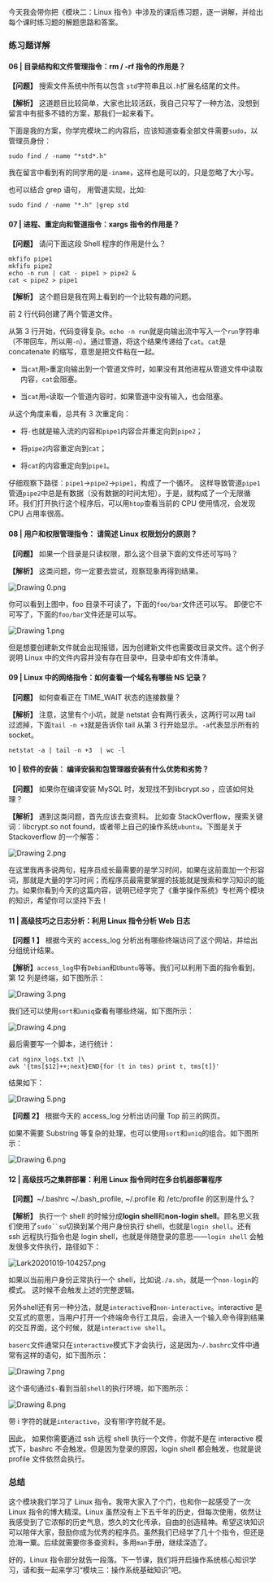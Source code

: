 <p data-nodeid="11020" class="">今天我会带你把《模块二：Linux 指令》中涉及的课后练习题，逐一讲解，并给出每个课时练习题的解题思路和答案。</p>
<h3 data-nodeid="11021">练习题详解</h3>
<h4 data-nodeid="11022">06 | 目录结构和文件管理指令：rm / -rf 指令的作用是？</h4>
<p data-nodeid="11023"><strong data-nodeid="11109">【问题】</strong> 搜索文件系统中所有以包含 <code data-backticks="1" data-nodeid="11105">std</code>字符串且以<code data-backticks="1" data-nodeid="11107">.h</code>扩展名结尾的文件。</p>
<p data-nodeid="11024"><strong data-nodeid="11114">【解析】</strong> 这道题目比较简单，大家也比较活跃，我自己只写了一种方法，没想到留言中有挺多不错的方案，那我们一起来看下。</p>
<p data-nodeid="11025">下面是我的方案，你学完模块二的内容后，应该知道查看全部文件需要<code data-backticks="1" data-nodeid="11116">sudo</code>，以管理员身份：</p>
<pre class="lang-java" data-nodeid="11026"><code data-language="java">sudo find / -name <span class="hljs-string">"*std*.h"</span>
</code></pre>
<p data-nodeid="11027">我在留言中看到有的同学用的是<code data-backticks="1" data-nodeid="11119">-iname</code>，这样也是可以的，只是忽略了大小写。</p>
<p data-nodeid="11028">也可以结合 grep 语句， 用管道实现，比如:</p>
<pre class="lang-java" data-nodeid="11029"><code data-language="java">sudo find / -name <span class="hljs-string">"*.h"</span> |grep std
</code></pre>
<h4 data-nodeid="11030">07 | 进程、重定向和管道指令：xargs 指令的作用是？</h4>
<p data-nodeid="11031"><strong data-nodeid="11129">【问题】</strong> 请问下面这段 Shell 程序的作用是什么？</p>
<pre class="lang-java" data-nodeid="11032"><code data-language="java">mkfifo pipe1
mkfifo pipe2
echo -n run | cat - pipe1 &gt; pipe2 &amp;
cat &lt; pipe2 &gt; pipe1
</code></pre>
<p data-nodeid="11033"><strong data-nodeid="11134">【解析】</strong> 这个题目是我在网上看到的一个比较有趣的问题。</p>
<p data-nodeid="11034">前 2 行代码创建了两个管道文件。</p>
<p data-nodeid="11035">从第 3 行开始，代码变得复杂。<code data-backticks="1" data-nodeid="11137">echo -n run</code>就是向输出流中写入一个<code data-backticks="1" data-nodeid="11139">run</code>字符串（不带回车，所以用<code data-backticks="1" data-nodeid="11141">-n</code>）。通过管道，将这个结果传递给了<code data-backticks="1" data-nodeid="11143">cat</code>。<code data-backticks="1" data-nodeid="11145">cat</code>是 concatenate 的缩写，意思是把文件粘在一起。</p>
<ul data-nodeid="11036">
<li data-nodeid="11037">
<p data-nodeid="11038">当<code data-backticks="1" data-nodeid="11148">cat</code>用<code data-backticks="1" data-nodeid="11150">&gt;</code>重定向输出到一个管道文件时，如果没有其他进程从管道文件中读取内容，<code data-backticks="1" data-nodeid="11152">cat</code>会阻塞。</p>
</li>
<li data-nodeid="11039">
<p data-nodeid="11040">当<code data-backticks="1" data-nodeid="11155">cat</code>用<code data-backticks="1" data-nodeid="11157">&lt;</code>读取一个管道内容时，如果管道中没有输入，也会阻塞。</p>
</li>
</ul>
<p data-nodeid="11041">从这个角度来看，总共有 3 次重定向：</p>
<ul data-nodeid="11042">
<li data-nodeid="11043">
<p data-nodeid="11044">将<code data-backticks="1" data-nodeid="11161">-</code>也就是输入流的内容和<code data-backticks="1" data-nodeid="11163">pipe1</code>内容合并重定向到<code data-backticks="1" data-nodeid="11165">pipe2</code>；</p>
</li>
<li data-nodeid="11045">
<p data-nodeid="11046">将<code data-backticks="1" data-nodeid="11168">pipe2</code>内容重定向到<code data-backticks="1" data-nodeid="11170">cat</code>；</p>
</li>
<li data-nodeid="11047">
<p data-nodeid="11048">将<code data-backticks="1" data-nodeid="11173">cat</code>的内容重定向到<code data-backticks="1" data-nodeid="11175">pipe1</code>。</p>
</li>
</ul>
<p data-nodeid="11049">仔细观察下路径：<code data-backticks="1" data-nodeid="11178">pipe1</code>-&gt;<code data-backticks="1" data-nodeid="11180">pipe2</code>-&gt;<code data-backticks="1" data-nodeid="11182">pipe1</code>，构成了一个循环。 这样导致管道<code data-backticks="1" data-nodeid="11184">pipe1</code>管道<code data-backticks="1" data-nodeid="11186">pipe2</code>中总是有数据（没有数据的时间太短）。于是，就构成了一个无限循环。我们打开执行这个程序后，可以用<code data-backticks="1" data-nodeid="11188">htop</code>查看当前的 CPU 使用情况，会发现 CPU 占用率很高。</p>
<h4 data-nodeid="11050">08 | 用户和权限管理指令： 请简述 Linux 权限划分的原则？</h4>
<p data-nodeid="11051"><strong data-nodeid="11197">【问题】</strong> 如果一个目录是只读权限，那么这个目录下面的文件还可写吗？</p>
<p data-nodeid="11052"><strong data-nodeid="11202">【解析】</strong> 这类问题，你一定要去尝试，观察现象再得到结果。</p>
<p data-nodeid="11053"><img src="https://s0.lgstatic.com/i/image/M00/5F/76/Ciqc1F-JYOSAEeZOAAK-jHkfQpk505.png" alt="Drawing 0.png" data-nodeid="11205"></p>
<p data-nodeid="11054">你可以看到上图中，foo 目录不可读了，下面的<code data-backticks="1" data-nodeid="11207">foo/bar</code>文件还可以写。 即便它不可写了，下面的<code data-backticks="1" data-nodeid="11209">foo/bar</code>文件还是可以写。</p>
<p data-nodeid="11055"><img src="https://s0.lgstatic.com/i/image/M00/5F/76/Ciqc1F-JYOuACHgqAADld0-OED0560.png" alt="Drawing 1.png" data-nodeid="11213"></p>
<p data-nodeid="11056">但是想要创建新文件就会出现报错，因为创建新文件也需要改目录文件。这个例子说明 Linux 中的文件内容并没有存在目录中，目录中却有文件清单。</p>
<h4 data-nodeid="11057">09 | Linux 中的网络指令：如何查看一个域名有哪些 NS 记录？</h4>
<p data-nodeid="11058"><strong data-nodeid="11224">【问题】</strong> 如何查看正在 TIME_WAIT 状态的连接数量？</p>
<p data-nodeid="11059"><strong data-nodeid="11233">【解析】</strong> 注意，这里有个小坑，就是 netstat 会有两行表头，这两行可以用 tail 过滤掉，下面<code data-backticks="1" data-nodeid="11229">tail -n +3</code>就是告诉你 tail 从第 3 行开始显示。<code data-backticks="1" data-nodeid="11231">-a</code>代表显示所有的 socket。</p>
<pre class="lang-java" data-nodeid="11060"><code data-language="java">netstat -a | tail -n +<span class="hljs-number">3</span>&nbsp; | wc -l
</code></pre>
<h4 data-nodeid="11061">10 | 软件的安装： 编译安装和包管理器安装有什么优势和劣势？</h4>
<p data-nodeid="11062"><strong data-nodeid="11241">【问题】</strong> 如果你在编译安装 MySQL 时，发现找不到libcrypt.so ，应该如何处理？</p>
<p data-nodeid="11063"><strong data-nodeid="11248">【解析】</strong> 遇到这类问题，首先应该去查资料。 比如查 StackOverflow，搜索关键词：libcrypt.so not found，或者带上自己的操作系统<code data-backticks="1" data-nodeid="11246">ubuntu</code>。下图是关于 Stackoverflow 的一个解答：</p>
<p data-nodeid="11064"><img src="https://s0.lgstatic.com/i/image/M00/5F/76/Ciqc1F-JYUSACvI4AABGKWEIwZc693.png" alt="Drawing 2.png" data-nodeid="11251"></p>
<p data-nodeid="11065">在这里我再多说两句，程序员成长最需要的是学习时间，如果在这前面加一个形容词，那就是大量的学习时间；而程序员最需要掌握的技能就是搜索和学习知识的能力。如果你看到今天的这篇内容，说明已经学完了《重学操作系统》专栏两个模块的知识，希望你可以坚持下去！</p>
<h4 data-nodeid="11066">11 | 高级技巧之日志分析：利用 Linux 指令分析 Web 日志</h4>
<p data-nodeid="11067"><strong data-nodeid="11262">【问题 1 】</strong> 根据今天的 access_log 分析出有哪些终端访问了这个网站，并给出分组统计结果。</p>
<p data-nodeid="11068"><strong data-nodeid="11272">【解析】</strong><code data-backticks="1" data-nodeid="11266">access_log</code>中有<code data-backticks="1" data-nodeid="11268">Debian</code>和<code data-backticks="1" data-nodeid="11270">Ubuntu</code>等等。我们可以利用下面的指令看到，第 12 列是终端，如下图所示：</p>
<p data-nodeid="11069"><img src="https://s0.lgstatic.com/i/image/M00/5F/77/Ciqc1F-JYVKAeXxWAAFX4ed-XgU367.png" alt="Drawing 3.png" data-nodeid="11275"></p>
<p data-nodeid="11070">我们还可以使用<code data-backticks="1" data-nodeid="11277">sort</code>和<code data-backticks="1" data-nodeid="11279">uniq</code>查看有哪些终端，如下图所示：</p>
<p data-nodeid="11071"><img src="https://s0.lgstatic.com/i/image/M00/5F/77/Ciqc1F-JYVqABf8YAAJ8F9oyYEk538.png" alt="Drawing 4.png" data-nodeid="11283"></p>
<p data-nodeid="11072">最后需要写一个脚本，进行统计：</p>
<pre class="lang-java" data-nodeid="11073"><code data-language="java">cat nginx_logs.txt |\
awk <span class="hljs-string">'{tms[$12]++;next}END{for (t in tms) print t, tms[t]}'</span>
</code></pre>
<p data-nodeid="11074">结果如下：</p>
<p data-nodeid="11075"><img src="https://s0.lgstatic.com/i/image/M00/5F/82/CgqCHl-JYWCAQ5S7AALOO3VxYyE532.png" alt="Drawing 5.png" data-nodeid="11288"></p>
<p data-nodeid="11076"><strong data-nodeid="11295">【问题 2】</strong> 根据今天的 access_log 分析出访问量 Top 前三的网页。</p>
<p data-nodeid="11077">如果不需要 Substring 等复杂的处理，也可以使用<code data-backticks="1" data-nodeid="11297">sort</code>和<code data-backticks="1" data-nodeid="11299">uniq</code>的组合。如下图所示：</p>
<p data-nodeid="11078"><img src="https://s0.lgstatic.com/i/image/M00/5F/82/CgqCHl-JYWmASpWzAAHX7u4P8x4076.png" alt="Drawing 6.png" data-nodeid="11303"></p>
<h4 data-nodeid="11079">12 | 高级技巧之集群部署：利用 Linux 指令同时在多台机器部署程序</h4>
<p data-nodeid="11080"><strong data-nodeid="11318">【问题】</strong>~/.bashrc ~/.bash_profile, ~/.profile 和 /etc/profile 的区别是什么？</p>
<p data-nodeid="11081"><strong data-nodeid="11337">【解析】</strong> 执行一个 shell 的时候分成<strong data-nodeid="11338">login shell</strong>和<strong data-nodeid="11339">non-login shell</strong>。顾名思义我们使用了<code data-backticks="1" data-nodeid="11331">sudo``su</code>切换到某个用户身份执行 shell，也就是<code data-backticks="1" data-nodeid="11333">login shell</code>。还有 ssh 远程执行指令也是 login shell，也就是伴随登录的意思——<code data-backticks="1" data-nodeid="11335">login shell</code> 会触发很多文件执行，路径如下：</p>
<p data-nodeid="11082"><img src="https://s0.lgstatic.com/i/image/M00/60/2F/CgqCHl-M_a2AB4DCAABaALYsBvA370.png" alt="Lark20201019-104257.png" data-nodeid="11342"></p>
<p data-nodeid="11083">如果以当前用户身份正常执行一个 shell，比如说<code data-backticks="1" data-nodeid="11344">./a.sh</code>，就是一个<code data-backticks="1" data-nodeid="11346">non-login</code>的模式。 这时候不会触发上述的完整逻辑。</p>
<p data-nodeid="11084">另外shell还有另一种分法，就是<code data-backticks="1" data-nodeid="11349">interactive</code>和<code data-backticks="1" data-nodeid="11351">non-interactive</code>。interactive 是交互式的意思，当用户打开一个终端命令行工具后，会进入一个输入命令得到结果的交互界面，这个时候，就是<code data-backticks="1" data-nodeid="11353">interactive shell</code>。</p>
<p data-nodeid="11085"><code data-backticks="1" data-nodeid="11355">baserc</code>文件通常只在<code data-backticks="1" data-nodeid="11357">interactive</code>模式下才会执行，这是因为<code data-backticks="1" data-nodeid="11359">~/.bashrc</code>文件中通常有这样的语句，如下图所示：</p>
<p data-nodeid="11086"><img src="https://s0.lgstatic.com/i/image/M00/5F/82/CgqCHl-JYZmAU3eiAADOD88ztPA917.png" alt="Drawing 7.png" data-nodeid="11363"></p>
<p data-nodeid="11087">这个语句通过<code data-backticks="1" data-nodeid="11365">$-</code>看到当前<code data-backticks="1" data-nodeid="11367">shell</code>的执行环境，如下图所示：</p>
<p data-nodeid="11088"><img src="https://s0.lgstatic.com/i/image/M00/5F/77/Ciqc1F-JYZ-AKItgAABi7Cu95fc751.png" alt="Drawing 8.png" data-nodeid="11371"></p>
<p data-nodeid="11089">带 i 字符的就是<code data-backticks="1" data-nodeid="11373">interactive</code>，没有带i字符就不是。</p>
<p data-nodeid="11090">因此， 如果你需要通过 ssh 远程 shell 执行一个文件，你就不是在 interactive 模式下，bashrc 不会触发。但是因为登录的原因，login shell 都会触发，也就是说 profile 文件依然会执行。</p>
<h3 data-nodeid="11091">总结</h3>
<p data-nodeid="11092">这个模块我们学习了 Linux 指令。我带大家入了个门，也和你一起感受了一次 Linux 指令的博大精深。Linux 虽然没有上下五千年的历史，但每次使用，依然让我感受到了它浓郁的历史气息，悠久的文化传承，自由的创造精神。希望这块知识可以陪伴大家，鼓励你成为优秀的程序员。虽然我们已经学了几十个指令，但还是沧海一粟。后续就需要你多查资料，多用<code data-backticks="1" data-nodeid="11378">man</code>手册，继续深造了。</p>
<p data-nodeid="11093" class="te-preview-highlight">好的，Linux 指令部分就告一段落。下一节课，我们将开启操作系统核心知识学习，请和我一起来学习“模块三：操作系统基础知识”吧。</p>